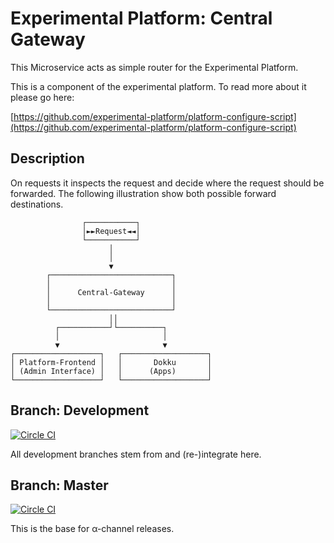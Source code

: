 # Experimental Platform: Central Gateway

This Microservice acts as simple router for the Experimental Platform.


This is a component of the experimental platform. To read more about it please go here:

[https://github.com/experimental-platform/platform-configure-script](https://github.com/experimental-platform/platform-configure-script)

## Description

On requests it inspects the request and decide where the request should be forwarded.
The following illustration show both possible forward destinations.

```
                ┌───────────┐
                │►►Request◄◄│
                └───────────┘
                      │
                      │
                      ▼
        ┌───────────────────────────┐
        │                           │
        │      Central-Gateway      │
        │                           │
        └───────────────────────────┘
                      ││
          ┌───────────┘└──────────┐
          │                       │
          ▼                       ▼
┌───────────────────┐   ┌───────────────────┐
│ Platform-Frontend │   │       Dokku       │
│ (Admin Interface) │   │      (Apps)       │
└───────────────────┘   └───────────────────┘
```



## Branch: Development

[![Circle CI](https://circleci.com/gh/experimental-platform/platform-central-gateway.svg?style=svg&circle-token=d8d407dd0b16973dd5bcc10e474db66e9036ce65)](https://circleci.com/gh/experimental-platform/platform-central-gateway)

All development branches stem from and (re-)integrate here.

## Branch: Master

[![Circle CI](https://circleci.com/gh/experimental-platform/platform-central-gateway/tree/master.svg?style=svg&circle-token=d8d407dd0b16973dd5bcc10e474db66e9036ce65)](https://circleci.com/gh/experimental-platform/platform-central-gateway/tree/master)

This is the base for &alpha;-channel releases.